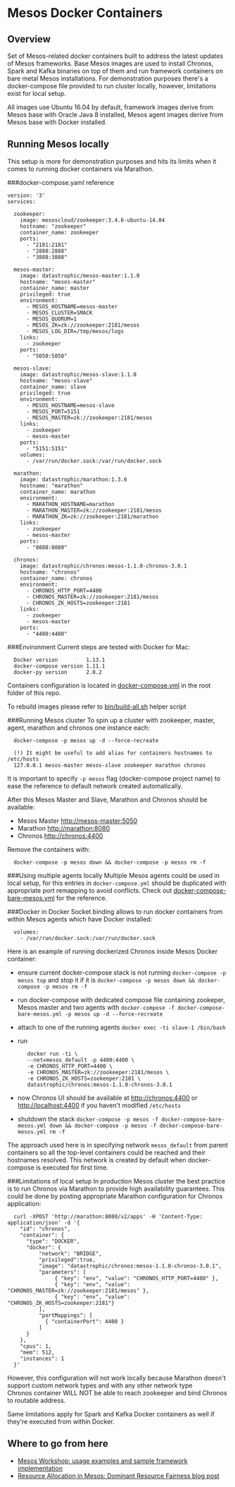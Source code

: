 # Mesos Docker Containers

## Overview
Set of Mesos-related docker containers built to address the latest updates of Mesos frameworks. Base Mesos images are used to install 
Chronos, Spark and Kafka binaries on top of them and run framework containers on bare metal Mesos installations. For demonstration purposes
 there's a docker-compose file provided to run cluster locally, however, limitations exist for local setup.

All images use Ubuntu 16.04 by default, framework images derive from Mesos base with Oracle Java 8 installed, Mesos agent images 
derive from Mesos base with Docker installed.
 
## Running Mesos locally
This setup is more for demonstration purposes and hits its limits when it comes to running docker containers via Marathon.

###docker-compose.yaml reference
```
version: '3'
services:

  zookeeper:
    image: mesoscloud/zookeeper:3.4.6-ubuntu-14.04
    hostname: "zookeeper"
    container_name: zookeeper
    ports:
      - "2181:2181"
      - "2888:2888"
      - "3888:3888"

  mesos-master:
    image: datastrophic/mesos-master:1.1.0
    hostname: "mesos-master"
    container_name: master
    privileged: true
    environment:
      - MESOS_HOSTNAME=mesos-master
      - MESOS_CLUSTER=SMACK
      - MESOS_QUORUM=1
      - MESOS_ZK=zk://zookeeper:2181/mesos
      - MESOS_LOG_DIR=/tmp/mesos/logs
    links:
      - zookeeper
    ports:
      - "5050:5050"

  mesos-slave:
    image: datastrophic/mesos-slave:1.1.0
    hostname: "mesos-slave"
    container_name: slave
    privileged: true
    environment:
      - MESOS_HOSTNAME=mesos-slave
      - MESOS_PORT=5151
      - MESOS_MASTER=zk://zookeeper:2181/mesos
    links:
      - zookeeper
      - mesos-master
    ports:
      - "5151:5151"
    volumes:
      - /var/run/docker.sock:/var/run/docker.sock

  marathon:
    image: datastrophic/marathon:1.3.6
    hostname: "marathon"
    container_name: marathon
    environment:
      - MARATHON_HOSTNAME=marathon
      - MARATHON_MASTER=zk://zookeeper:2181/mesos
      - MARATHON_ZK=zk://zookeeper:2181/marathon
    links:
      - zookeeper
      - mesos-master
    ports:
      - "8080:8080"

  chronos:
    image: datastrophic/chronos:mesos-1.1.0-chronos-3.0.1
    hostname: "chronos"
    container_name: chronos
    environment:
      - CHRONOS_HTTP_PORT=4400
      - CHRONOS_MASTER=zk://zookeeper:2181/mesos
      - CHRONOS_ZK_HOSTS=zookeeper:2181
    links:
      - zookeeper
      - mesos-master
    ports:
      - "4400:4400"
```

###Environment
Current steps are tested with Docker for Mac:

      Docker version         1.13.1
      docker-compose version 1.11.1
      docker-py version      2.0.2

Containers configuration is located in [docker-compose.yml](docker-compose.yml) in the root folder of this repo.

To rebuild images please refer to [bin/build-all.sh](bin/build-all.sh) helper script

###Running Mesos cluster
To spin up a cluster with zookeeper, master, agent, marathon and chronos one instance each:
      
      docker-compose -p mesos up -d --force-recreate
      
      (!) It might be useful to add alias for containers hostnames to /etc/hosts 
      127.0.0.1 mesos-master mesos-slave zookeeper marathon chronos 
      
It is important to specify `-p mesos` flag (docker-compose project name) to ease the reference to default network created automatically.

After this Mesos Master and Slave, Marathon and Chronos should be available:

* Mesos Master [http://mesos-master:5050](http://mesos-master:5050)
* Marathon [http://marathon:8080](http://marathon:8080)
* Chronos [http://chronos:4400](http://chronos:4400)

Remove the containers with:
      
      docker-compose -p mesos down && docker-compose -p mesos rm -f
            
###Using multiple agents locally
Multiple Mesos agents could be used in local setup, for this entries in `docker-compose.yml` should be duplicated with 
appropriate port remapping to avoid conflicts. Check out [docker-compose-bare-mesos.yml](docker-compose-bare-mesos.yml) 
for the reference.

###Docker in Docker
Socket binding allows to run docker containers from within Mesos agents which have Docker installed:
      
      volumes:
        - /var/run/docker.sock:/var/run/docker.sock
        
Here is an example of running dockerized Chronos inside Mesos Docker container:

- ensure current docker-compose stack is not running `docker-compose -p mesos top` and stop it if it is `docker-compose -p mesos down && docker-compose -p mesos rm -f`
- run docker-compose with dedicated compose file containing zookeper, Mesos master and two agents with `docker-compose -f docker-compose-bare-mesos.yml -p mesos up -d --force-recreate`
- attach to one of the running agents `docker exec -ti slave-1 /bin/bash`
- run 


         docker run -ti \
         --net=mesos_default -p 4400:4400 \
         -e CHRONOS_HTTP_PORT=4400 \
         -e CHRONOS_MASTER=zk://zookeeper:2181/mesos \
         -e CHRONOS_ZK_HOSTS=zookeeper:2181 \
         datastrophic/chronos:mesos-1.1.0-chronos-3.0.1

- now Chronos UI should be available at [http://chronos:4400](http://chronos:4400) or [http://localhost:4400](http://localhost:4400) if you haven't modified `/etc/hosts`
- shutdown the stack `docker-compose -p mesos -f docker-compose-bare-mesos.yml down && docker-compose -p mesos -f docker-compose-bare-mesos.yml rm -f`


The approach used here is in specifying network `mesos_default` from parent containers so all the top-level containers could be reached and 
their hostnames resolved. This network is created by default when docker-compose is executed for first time.

###Limitations of local setup
In production Mesos cluster the best practice is to run Chronos via Marathon to provide high availability guarantees. 
This could be done by posting appropriate Marathon configuration for Chronos application:
  
      curl -XPOST 'http://marathon:8080/v2/apps' -H 'Content-Type: application/json' -d '{
        "id": "chronos",
        "container": {
          "type": "DOCKER",
          "docker": {
              "network": "BRIDGE",
              "privileged":true,
              "image": "datastrophic/chronos:mesos-1.1.0-chronos-3.0.1",
              "parameters": [
                   { "key": "env", "value": "CHRONOS_HTTP_PORT=4400" },
                   { "key": "env", "value": "CHRONOS_MASTER=zk://zookeeper:2181/mesos" },
                   { "key": "env", "value": "CHRONOS_ZK_HOSTS=zookeeper:2181"}
              ],
              "portMappings": [
                { "containerPort": 4400 }
              ]
          }
        },
        "cpus": 1,
        "mem": 512,
        "instances": 1
      }'
  
However, this configuration will not work locally because Marathon doesn't support custom network types and with any other network type  
Chronos container WILL NOT be able to reach zookeeper and bind Chronos to routable address. 

Same limitations apply for Spark and Kafka Docker containers as well if they're executed from within Docker.
          
## Where to go from here

* [Mesos Workshop: usage examples and sample framework implementation](https://github.com/datastrophic/mesos-workshop)
* [Resource Allocation in Mesos: Dominant Resource Fairness blog post](http://datastrophic.io/resource-allocation-in-mesos-dominant-resource-fairness-explained/)
